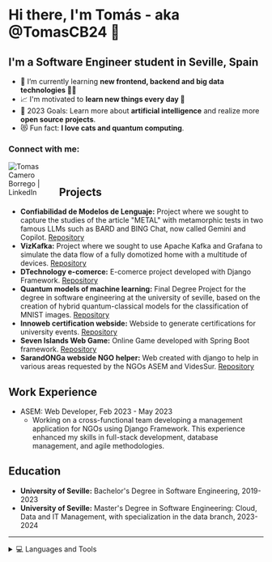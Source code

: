 # Hi there, I'm Tomás - aka @TomasCB24 👋 

## I'm a Software Engineer student in Seville, Spain

- 🌱 I’m currently learning **new frontend, backend and big data technologies :man_technologist:** 
- 📈 I'm motivated to **learn new things every day 🔋**
- 🥅 2023 Goals: Learn more about **artificial intelligence** and realize more **open source projects**.
- 😻 Fun fact: **I love cats and quantum computing**.


### Connect with me:

[<img align="left" alt="Tomas Camero Borrego | LinkedIn" width="100px" src="https://img.shields.io/badge/LinkedIn-0077B5?style=for-the-badge&logo=linkedin&logoColor=white" />][linkedin]

<br />

## Projects
- **Confiabilidad de Modelos de Lenguaje:** Project where we sought to capture the studies of the article "METAL" with metamorphic tests in two famous LLMs such as BARD and BING Chat, now called Gemini and Copilot. [Repository](https://github.com/TomasCB24/MLE-MT-LM)
- **VizKafka:** Project where we sought to use Apache Kafka and Grafana to simulate the data flow of a fully domotized home with a multitude of devices. [Repository](https://github.com/TomasCB24/VizKafka)
- **DTechnology e-comerce:** E-comerce project developed with Django Framework. [Repository](https://github.com/TomasCB24/DTechnology)
- **Quantum models of machine learning:** Final Degree Project for the degree in software engineering at the university of seville, based on the creation of hybrid quantum-classical models for the classification of MNIST images. [Repository](https://github.com/TomasCB24/TFG-Quantum)
- **Innoweb certification webside:** Webside to generate certifications for university events. [Repository](https://github.com/innosoft-innoweb/innosoft-innoweb-1)
- **Seven Islands Web Game:** Online Game developed with Spring Boot framework. [Repository](https://github.com/gii-is-DP1/dp1-2021-2022-l8-1)
- **SarandONGa webside NGO helper:** Web created with django to help in various areas requested by the NGOs ASEM and VidesSur. [Repository](https://github.com/ISPP-12/SarandONGa)

## Work Experience
- ASEM: Web Developer, Feb 2023 - May 2023
   - Working on a cross-functional team developing a management application for NGOs using Django Framework. This experience enhanced my skills in full-stack development, database management, and agile methodologies. 

## Education
- **University of Seville:** Bachelor's Degree in Software Engineering, 2019-2023
- **University of Seville:** Master's Degree in Software Engineering: Cloud, Data and IT Management, with specialization in the data branch, 2023-2024
  
<hr>
<details>
<summary>💻 Languages and Tools</summary>

<hr>

<div align="center">
<table>
<tr>

<td>
<table>
  <tr>
    <td>
      <img alt="VSCode" width="26px" src="https://raw.githubusercontent.com/github/explore/80688e429a7d4ef2fca1e82350fe8e3517d3494d/topics/visual-studio-code/visual-studio-code.png" />
    </td>
    <td  width="145px">VSCode</td>
    <td>
      <img width="15px" src="https://cdn-icons-png.flaticon.com/512/1828/1828884.png">
      <img width="15px" src="https://cdn-icons-png.flaticon.com/512/1828/1828884.png">
      <img width="15px" src="https://cdn-icons-png.flaticon.com/512/1828/1828884.png">
    </td>
  </tr>

  <tr>
    <td>
      <img alt="HTML 5" width="26px" src="https://raw.githubusercontent.com/github/explore/80688e429a7d4ef2fca1e82350fe8e3517d3494d/topics/html/html.png" />
    </td>
    <td>HTML 5</td>
    <td>
      <img width="15px" src="https://cdn-icons-png.flaticon.com/512/1828/1828884.png">
      <img width="15px" src="https://cdn-icons-png.flaticon.com/512/1828/1828884.png">
      <img width="15px" src="https://cdn-icons-png.flaticon.com/512/1828/1828884.png">
    </td>
  </tr>

  <tr>
    <td>
      <img alt="CSS 3" width="26px" src="https://raw.githubusercontent.com/github/explore/80688e429a7d4ef2fca1e82350fe8e3517d3494d/topics/css/css.png" />
    </td>
    <td>CSS 3</td>
    <td>
      <img width="15px" src="https://cdn-icons-png.flaticon.com/512/1828/1828884.png">
      <img width="15px" src="https://cdn-icons-png.flaticon.com/512/1828/1828961.png">
      <img width="15px" src="https://cdn-icons-png.flaticon.com/512/1828/1828961.png">
    </td>
  </tr>

  <tr>
    <td>
      <img alt="JavaScript" width="26px" src="https://raw.githubusercontent.com/github/explore/80688e429a7d4ef2fca1e82350fe8e3517d3494d/topics/javascript/javascript.png" />
    </td>
    <td>JavaScript</td>
    <td>
      <img width="15px" src="https://cdn-icons-png.flaticon.com/512/1828/1828884.png">
      <img width="15px" src="https://cdn-icons-png.flaticon.com/512/1828/1828884.png">
      <img width="15px" src="https://cdn-icons-png.flaticon.com/512/1828/1828961.png">
    </td>
  </tr>

  <tr>
    <td>
      <img alt="SQL" width="26px" src="https://cdn.icon-icons.com/icons2/2107/PNG/512/file_type_sql_icon_130152.png" />
    </td>
    <td>SQL</td>
    <td>
      <img width="15px" src="https://cdn-icons-png.flaticon.com/512/1828/1828884.png">
      <img width="15px" src="https://cdn-icons-png.flaticon.com/512/1828/1828884.png">
      <img width="15px" src="https://cdn-icons-png.flaticon.com/512/1828/1828884.png">
    </td>
  </tr>
  <tr>
    <td>
      <img alt="Django" width="26px" src="https://cdn.icon-icons.com/icons2/512/PNG/512/prog-django_icon-icons.com_50802.png" />
    </td>
    <td>Django</td>
    <td>
      <img width="15px" src="https://cdn-icons-png.flaticon.com/512/1828/1828884.png">
      <img width="15px" src="https://cdn-icons-png.flaticon.com/512/1828/1828884.png">
      <img width="15px" src="https://cdn-icons-png.flaticon.com/512/1828/1828884.png">
    </td>
  </tr>
  
  <tr>
    <td>
      <img alt="MySQL" width="26px" src="https://cdn.icon-icons.com/icons2/2415/PNG/512/mysql_original_wordmark_logo_icon_146417.png" />
    </td>
    <td width="145px">MySQL</td>
    <td>
      <img width="15px" src="https://cdn-icons-png.flaticon.com/512/1828/1828884.png">
      <img width="15px" src="https://cdn-icons-png.flaticon.com/512/1828/1828884.png">
      <img width="15px" src="https://cdn-icons-png.flaticon.com/512/1828/1828884.png">
    </td>
  </tr>
</table>
</td>

<!-- new column -->

<td>
<table>
  <tr>
    <td>
      <img alt="Java" width="26px" src="https://cdn.icon-icons.com/icons2/2415/PNG/512/java_original_wordmark_logo_icon_146459.png" />
    </td>
    <td>Java</td>
    <td>
      <img width="15px" src="https://cdn-icons-png.flaticon.com/512/1828/1828884.png">
      <img width="15px" src="https://cdn-icons-png.flaticon.com/512/1828/1828884.png">
      <img width="15px" src="https://cdn-icons-png.flaticon.com/512/1828/1828884.png">
    </td>
  </tr>

  <tr>
    <td>
      <img alt="Spring" width="26px" src="https://user-images.githubusercontent.com/25181517/117201470-f6d56780-adec-11eb-8f7c-e70e376cfd07.png" />
    </td>
    <td>Spring</td>
    <td>
      <img width="15px" src="https://cdn-icons-png.flaticon.com/512/1828/1828884.png">
      <img width="15px" src="https://cdn-icons-png.flaticon.com/512/1828/1828884.png">
      <img width="15px" src="https://cdn-icons-png.flaticon.com/512/1828/1828961.png">
    </td>
  </tr>

  <tr>
    <td>
      <img alt="C" width="26px" src="https://cdn.icon-icons.com/icons2/2415/PNG/512/c_plain_logo_icon_146610.png" />
    </td>
    <td>C</td>
    <td>
      <img width="15px" src="https://cdn-icons-png.flaticon.com/512/1828/1828884.png">
      <img width="15px" src="https://cdn-icons-png.flaticon.com/512/1828/1828961.png">
      <img width="15px" src="https://cdn-icons-png.flaticon.com/512/1828/1828961.png">
    </td>
  </tr>

  <tr>
    <td>
      <img alt="Eclipse" width="26px" src="https://cdn.icon-icons.com/icons2/1381/PNG/512/eclipse_94656.png" />
    </td>
    <td>Eclipse</td>
    <td>
      <img width="15px" src="https://cdn-icons-png.flaticon.com/512/1828/1828884.png">
      <img width="15px" src="https://cdn-icons-png.flaticon.com/512/1828/1828884.png">
      <img width="15px" src="https://cdn-icons-png.flaticon.com/512/1828/1828961.png">
    </td>
  </tr>

  <tr>
    <td>
      <img alt="Python" width="26px" src="https://cdn.icon-icons.com/icons2/112/PNG/512/python_18894.png" />
    </td>
    <td>Python</td>
    <td>
      <img width="15px" src="https://cdn-icons-png.flaticon.com/512/1828/1828884.png">
      <img width="15px" src="https://cdn-icons-png.flaticon.com/512/1828/1828884.png">
      <img width="15px" src="https://cdn-icons-png.flaticon.com/512/1828/1828884.png">
    </td>
  </tr>

  <tr>
    <td>
      <img alt="Git" width="26px" src="https://cdn.icon-icons.com/icons2/2107/PNG/512/file_type_git_icon_130581.png" />
    </td>
    <td>Git</td>
    <td>
      <img width="15px" src="https://cdn-icons-png.flaticon.com/512/1828/1828884.png">
      <img width="15px" src="https://cdn-icons-png.flaticon.com/512/1828/1828884.png">
      <img width="15px" src="https://cdn-icons-png.flaticon.com/512/1828/1828961.png">
    </td>
  </tr>

  <tr>
    <td>
    <img alt="GitHub" width="26px" src="https://cdn.icon-icons.com/icons2/2368/PNG/512/github_logo_icon_143772.png" />
    </td>
    <td>GitHub</td>
    <td>
      <img width="15px" src="https://cdn-icons-png.flaticon.com/512/1828/1828884.png">
      <img width="15px" src="https://cdn-icons-png.flaticon.com/512/1828/1828884.png">
      <img width="15px" src="https://cdn-icons-png.flaticon.com/512/1828/1828884.png">
    </td>
  </tr>
</table>
</td>

</tr>
</table>


</div>

</details>

[linkedin]: https://www.linkedin.com/in/tomás-camero-borrego-b37016281
